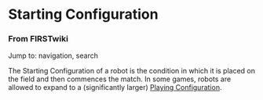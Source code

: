 # Starting Configuration

### From FIRSTwiki

Jump to: navigation, search

The Starting Configuration of a robot is the condition in which it is placed
on the field and then commences the match. In some games, robots are allowed
to expand to a (significantly larger) [Playing
Configuration](Playing_Configuration "Playing Configuration" ).

